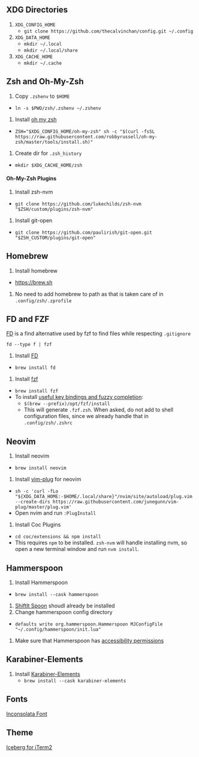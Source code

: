 ## XDG Directories

1. `XDG_CONFIG_HOME`
    - `git clone https://github.com/thecalvinchan/config.git ~/.config`
1. `XDG_DATA_HOME`
    - `mkdir ~/.local`
    - `mkdir ~/.local/share`
1. `XDG_CACHE_HOME`
    - `mkdir ~/.cache`

## Zsh and Oh-My-Zsh
1. Copy `.zshenv` to `$HOME`
  - `ln -s $PWD/zsh/.zshenv ~/.zshenv`
1. Install [oh my zsh](https://github.com/robbyrussell/oh-my-zsh)
  - `ZSH="$XDG_CONFIG_HOME/oh-my-zsh" sh -c "$(curl -fsSL https://raw.githubusercontent.com/robbyrussell/oh-my-zsh/master/tools/install.sh)"`
1. Create dir for `.zsh_history`
  - `mkdir $XDG_CACHE_HOME/zsh`

#### Oh-My-Zsh Plugins
1. Install zsh-nvm
  - `git clone https://github.com/lukechilds/zsh-nvm "$ZSH/custom/plugins/zsh-nvm"`
1. Install git-open
  - `git clone https://github.com/paulirish/git-open.git "$ZSH_CUSTOM/plugins/git-open"`

## Homebrew
1. Install homebrew
  - https://brew.sh
1. No need to add homebrew to path as that is taken care of in `.config/zsh/.zprofile`

## FD and FZF

[FD](https://github.com/sharkdp/fd) is a find alternative used by fzf to find
files while respecting `.gitignore`

```
fd --type f | fzf
```

1. Install [FD](https://github.com/sharkdp/fd)
  - `brew install fd`
1. Install [fzf](https://github.com/junegunn/fzf)
  - `brew install fzf`
  - To install [useful key bindings and fuzzy completion](https://github.com/junegunn/fzf#key-bindings-for-command-line):
    - `$(brew --prefix)/opt/fzf/install`
    - This will generate `.fzf.zsh`. When asked, do not add to shell configuration files, since we already handle that in `.config/zsh/.zshrc`

## Neovim
1. Install neovim
  - `brew install neovim` 
1. Install [vim-plug](https://github.com/junegunn/vim-plug) for neovim
  - `sh -c 'curl -fLo "${XDG_DATA_HOME:-$HOME/.local/share}"/nvim/site/autoload/plug.vim --create-dirs https://raw.githubusercontent.com/junegunn/vim-plug/master/plug.vim'`
  - Open nvim and run `:PlugInstall`
1. Install Coc Plugins
  - `cd coc/extensions && npm install`
  - This requires `npm` to be installed. `zsh-nvm` will handle installing nvm, so open a new terminal window and run `nvm install`.

## Hammerspoon
1. Install Hammerspoon
  - `brew install --cask hammerspoon`
1. [ShiftIt Spoon](https://github.com/peterklijn/hammerspoon-shiftit) shoudl already be installed
1. Change hammerspoon config directory
  - `defaults write org.hammerspoon.Hammerspoon MJConfigFile "~/.config/hammerspoon/init.lua"`
1. Make sure that Hammerspoon has [accessibility permissions](https://github.com/peterklijn/hammerspoon-shiftit#step-4)

## Karabiner-Elements
1. Install [Karabiner-Elements](https://github.com/pqrs-org/Karabiner-Elements/blob/main/README.md)
   - `brew install --cask karabiner-elements`

## Fonts

[Inconsolata Font](http://www.levien.com/type/myfonts/inconsolata.html)

## Theme

[Iceberg for iTerm2](https://github.com/Arc0re/Iceberg-iTerm2)

